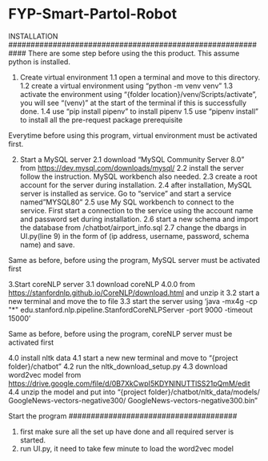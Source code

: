# FYP-Smart-Partol-Robot
INSTALLATION
############################################################
There are some step before using the this product. This assume python is installed. 


1. Create virtual environment
1.1 open a terminal and move to this directory. 
1.2 create a virtual environment using “python -m venv venv”
1.3 activate the environment using “{folder location}/venv/Scripts/activate”, you will see “(venv)” at the start of the terminal if this is successfully done.
1.4 use “pip install pipenv” to install pipenv
1.5 use “pipenv install” to install all the pre-request package prerequisite

Everytime before using this program, virtual environment must be activated first.

2. Start a MySQL server
2.1 download “MySQL Community Server 8.0” from https://dev.mysql.com/downloads/mysql/
2.2 install the server follow the instruction. MySQL workbench also needed.
2.3 create a root account for the server during installation.
2.4 after installation, MySQL server is installed as service. Go to “service” and start a service named”MYSQL80”
2.5 use My SQL workbench to connect to the service. First start a connection to the service using the account name and password set during installation.
2.6 start a new schema and import the database from /chatbot/airport_info.sql
2.7 change the dbargs in UI.py(line 9) in the form of (ip address, username, password, schema name) and save.

Same as before, before using the program, MySQL server must be activated first

3.Start coreNLP server
3.1 download coreNLP 4.0.0 from https://stanfordnlp.github.io/CoreNLP/download.html and unzip it
3.2 start a new terminal and move the to file
3.3 start the server using ‘java -mx4g -cp "*" edu.stanford.nlp.pipeline.StanfordCoreNLPServer -port 9000 -timeout 15000’

Same as before, before using the program, coreNLP server must be activated first

4.0 install nltk data
4.1 start a new new terminal and move to “{project folder}/chatbot”
4.2 run the nltk_download_setup.py
4.3 download word2vec model from https://drive.google.com/file/d/0B7XkCwpI5KDYNlNUTTlSS21pQmM/edit
4.4 unzip the model and put into “{project folder}/chatbot/nltk_data/models/ GoogleNews-vectors-negative300/ GoogleNews-vectors-negative300.bin”


Start the program
######################################
1. first make sure all the set up have done and all required server is started.
2. run UI.py, it need to take few minute to load the word2vec model
